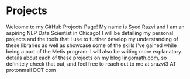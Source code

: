 # Projects

Welcome to my GitHub Projects Page! My name is Syed Razvi and I am an aspiring NLP Data Scientist in Chicago! I will be detailing my personal projects and the tools that I use to further develop my understanding of these libraries as well as showcase some of the skills I've gained while being a part of the Metis program. I will also be writing more explanatory details about each of these projects on my blog [lingomath.com](lingomath.com), so definitely check that out, and feel free to reach out to me at srazvi3 AT protonmail DOT com